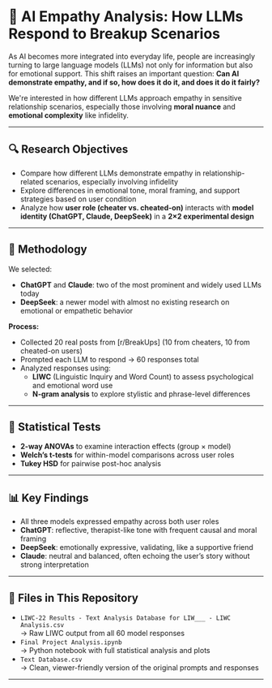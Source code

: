 # 🤖 AI Empathy Analysis: How LLMs Respond to Breakup Scenarios

As AI becomes more integrated into everyday life, people are increasingly turning to large language models (LLMs) not only for information but also for emotional support. This shift raises an important question: **Can AI demonstrate empathy, and if so, how does it do it, and does it do it fairly?**

We're interested in how different LLMs approach empathy in sensitive relationship scenarios, especially those involving **moral nuance** and **emotional complexity** like infidelity.

---

## 🔍 Research Objectives

- Compare how different LLMs demonstrate empathy in relationship-related scenarios, especially involving infidelity  
- Explore differences in emotional tone, moral framing, and support strategies based on user condition  
- Analyze how **user role (cheater vs. cheated-on)** interacts with **model identity (ChatGPT, Claude, DeepSeek)** in a **2×2 experimental design**

---

## 🧪 Methodology

We selected:
- **ChatGPT** and **Claude**: two of the most prominent and widely used LLMs today  
- **DeepSeek**: a newer model with almost no existing research on emotional or empathetic behavior

**Process:**
- Collected 20 real posts from [r/BreakUps] (10 from cheaters, 10 from cheated-on users)  
- Prompted each LLM to respond → 60 responses total  
- Analyzed responses using:
  - **LIWC** (Linguistic Inquiry and Word Count) to assess psychological and emotional word use  
  - **N-gram analysis** to explore stylistic and phrase-level differences

---

## 📐 Statistical Tests

- **2-way ANOVAs** to examine interaction effects (group × model)  
- **Welch’s t-tests** for within-model comparisons across user roles  
- **Tukey HSD** for pairwise post-hoc analysis  

---

## 📊 Key Findings

- All three models expressed empathy across both user roles  
- **ChatGPT**: reflective, therapist-like tone with frequent causal and moral framing  
- **DeepSeek**: emotionally expressive, validating, like a supportive friend  
- **Claude**: neutral and balanced, often echoing the user’s story without strong interpretation  

---

## 📁 Files in This Repository

- `LIWC-22 Results - Text Analysis Database for LIW___ - LIWC Analysis.csv`  
  → Raw LIWC output from all 60 model responses  
- `Final Project Analysis.ipynb`  
  → Python notebook with full statistical analysis and plots  
- `Text Database.csv`  
  → Clean, viewer-friendly version of the original prompts and responses  

---

